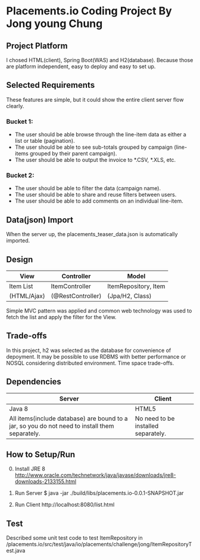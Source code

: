 # Placements.io Coding Project By Jong young Chung

## Project Platform
I chosed HTML(client), Spring Boot(WAS) and H2(database). Because those are platform independent, easy to deploy and easy to set up.

## Selected Requirements
These features are simple, but it could show the entire client server flow clearly.

### Bucket 1:
- The user should be able browse through the line-item data as either a list or table (pagination).
- The user should be able to see sub-totals grouped by campaign (line-items grouped by their parent campaign).
- The user should be able to output the invoice to *.CSV, *.XLS, etc.

### Bucket 2:
- The user should be able to filter the data (campaign name).
- The user should be able to share and reuse filters between users.
- The user should be able to add comments on an individual line-item.

## Data(json) Import
When the server up, the placements_teaser_data.json is automatically imported.

## Design
| View|Controller|Model|
|-|-|-|
|Item List|ItemController|ItemRepository, Item|
|(HTML/Ajax)|(@RestController)|(Jpa/H2, Class)|

Simple MVC pattern was applied and common web technology was used to fetch the list and apply the filter for the View.

## Trade-offs
In this project, h2 was selected as the database for convenience of depoyment. It may be possible to use RDBMS with better performance or NOSQL considering distributed environment.
Time space trade-offs.

## Dependencies
|Server|Client|
|-|-|
|Java 8|HTML5|
|All items(include database) are bound to a jar, so you do not need to install them separately.|No need to be installed separately.|

## How to Setup/Run
0. Install JRE 8
http://www.oracle.com/technetwork/java/javase/downloads/jre8-downloads-2133155.html

1. Run Server
$ java -jar ./build/libs/placements.io-0.0.1-SNAPSHOT.jar

2. Run Client
http://localhost:8080/list.html

## Test
Described some unit test code to test ItemRepository in /placements.io/src/test/java/io/placements/challenge/jong/ItemRepositoryTest.java
